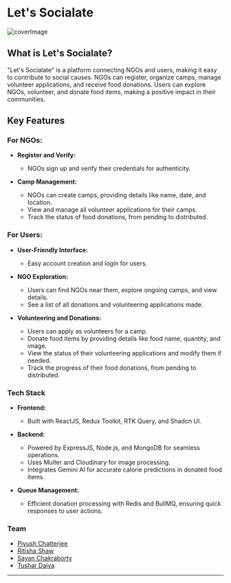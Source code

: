 # Let's Socialate

![coverImage](https://github.com/tushar-daiya/Socialate/assets/108505673/3f6a7720-db96-446a-b963-89e0b0103514)

## What is Let's Socialate?

"Let's Socialate" is a platform connecting NGOs and users, making it easy to contribute to social causes. NGOs can register, organize camps, manage volunteer applications, and receive food donations. Users can explore NGOs, volunteer, and donate food items, making a positive impact in their communities.

## Key Features

### For NGOs:

- **Register and Verify:**
  - NGOs sign up and verify their credentials for authenticity.

- **Camp Management:**
  - NGOs can create camps, providing details like name, date, and location.
  - View and manage all volunteer applications for their camps.
  - Track the status of food donations, from pending to distributed.

### For Users:

- **User-Friendly Interface:**
  - Easy account creation and login for users.

- **NGO Exploration:**
  - Users can find NGOs near them, explore ongoing camps, and view details.
  - See a list of all donations and volunteering applications made.

- **Volunteering and Donations:**
  - Users can apply as volunteers for a camp.
  - Donate food items by providing details like food name, quantity, and image.
  - View the status of their volunteering applications and modify them if needed.
  - Track the progress of their food donations, from pending to distributed.

### Tech Stack

- **Frontend:**
  - Built with ReactJS, Redux Toolkit, RTK Query, and Shadcn UI.

- **Backend:**
  - Powered by ExpressJS, Node.js, and MongoDB for seamless operations.
  - Uses Multer and Cloudinary for image processing.
  - Integrates Gemini AI for accurate calorie predictions in donated food items.

- **Queue Management:**
  - Efficient donation processing with Redis and BullMQ, ensuring quick responses to user actions.


### Team
- [Piyush Chatterjee](https://github.com/omegahelkarex)
- [Ritisha Shaw](https://github.com/Ritishaa27)
- [Sayan Chakraborty](https://github.com/sayanck)
- [Tushar Daiya](https://github.com/tushar-daiya)

------------------------------


